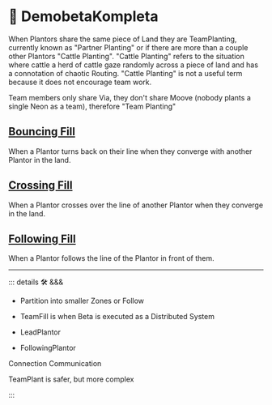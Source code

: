 # 🔻 <via>DemobetaKompleta</via>

When Plantors share the same piece of Land they are TeamPlanting, currently known as "Partner Planting" or if there are more than a couple other Plantors "Cattle Planting". "Cattle Planting" refers to the situation where cattle a herd of cattle gaze randomly across a piece of land and has a connotation of chaotic Routing. "Cattle Planting" is not a useful term because it does not encourage team work.

Team members only share Via, they don't share Moove (nobody plants a single Neon as a team), therefore "Team Planting"

## [Bouncing Fill](/reference/Via/TeamPlant/BouncingCover)

When a Plantor turns back on their line when they converge with another Plantor in the land.

## [Crossing Fill](/reference/Via/TeamPlant/CrossingCover)

When a Plantor crosses over the line of another Plantor when they converge in the land.

## [Following Fill](/reference/Via/TeamPlant/FollowingCover)

When a Plantor follows the line of the Plantor in front of them.

---

<!-- =================================================== -->
<!-- =================================================== -->
<!-- =================================================== -->
<!-- =================================================== -->
<!-- =================================================== -->
::: details 🛠 <dev>&&&</dev>

- Partition into smaller Zones or Follow

- TeamFill is when Beta is executed as a Distributed System
- LeadPlantor
- FollowingPlantor

Connection Communication

TeamPlant is safer, but more complex

:::
